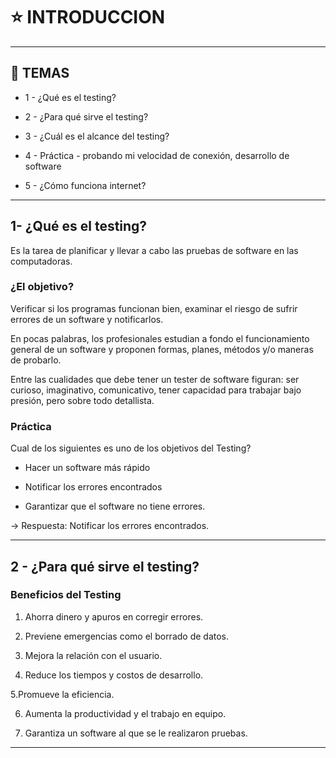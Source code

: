 # :star: INTRODUCCION

---

## :book: TEMAS

- 1 - ¿Qué es el testing?

- 2 - ¿Para qué sirve el testing?

- 3 - ¿Cuál es el alcance del testing? 

- 4 - Práctica - probando mi velocidad de conexión, desarrollo de software 

- 5 - ¿Cómo funciona internet?

---

## 1- ¿Qué es el testing?

Es la tarea de planificar y llevar a cabo las pruebas de software en las computadoras. 

### ¿El objetivo? 

Verificar si los programas funcionan bien, examinar el riesgo de sufrir errores de un software y notificarlos.

En pocas palabras, los profesionales estudian a fondo el funcionamiento general de un software y proponen formas, planes, métodos y/o maneras de probarlo. 

Entre las cualidades que debe tener un tester de software figuran: ser curioso, imaginativo, comunicativo, tener capacidad para trabajar bajo presión, pero sobre todo detallista.

### Práctica

 Cual de los siguientes es uno de los objetivos del Testing?

- Hacer un software más rápido 

- Notificar los errores encontrados

- Garantizar que el software no tiene errores.

-> Respuesta: Notificar los errores encontrados.

---

## 2 - ¿Para qué sirve el testing?

### Beneficios del Testing

1. Ahorra dinero y apuros en corregir errores.

2. Previene emergencias como el borrado de datos.

3. Mejora la relación con el usuario.


4. Reduce los tiempos y costos de desarrollo.


5.Promueve la eficiencia.

6. Aumenta la productividad y el trabajo en equipo.

7. Garantiza un software al que se le realizaron pruebas.

---
